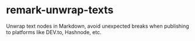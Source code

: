 # remark-unwrap-texts

Unwrap text nodes in Markdown, avoid unexpected breaks when publishing to platforms like DEV.to, Hashnode, etc.

